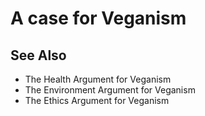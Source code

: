 # A case for Veganism

## See Also

- The Health Argument for Veganism
- The Environment Argument for Veganism
- The Ethics Argument for Veganism
